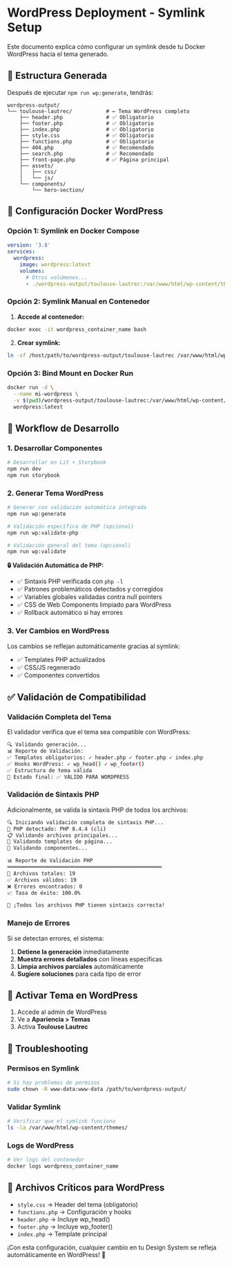# WordPress Deployment - Symlink Setup

Este documento explica cómo configurar un symlink desde tu Docker WordPress hacia el tema generado.

## 📁 Estructura Generada

Después de ejecutar `npm run wp:generate`, tendrás:

```
wordpress-output/
└── toulouse-lautrec/           # ← Tema WordPress completo
    ├── header.php              # ✅ Obligatorio
    ├── footer.php              # ✅ Obligatorio  
    ├── index.php               # ✅ Obligatorio
    ├── style.css               # ✅ Obligatorio
    ├── functions.php           # ✅ Obligatorio
    ├── 404.php                 # ✅ Recomendado
    ├── search.php              # ✅ Recomendado
    ├── front-page.php          # ✅ Página principal
    ├── assets/
    │   ├── css/
    │   └── js/
    └── components/
        └── hero-section/
```

## 🐳 Configuración Docker WordPress

### Opción 1: Symlink en Docker Compose

```yaml
version: '3.8'
services:
  wordpress:
    image: wordpress:latest
    volumes:
      # Otros volúmenes...
      - ./wordpress-output/toulouse-lautrec:/var/www/html/wp-content/themes/toulouse-lautrec:ro
```

### Opción 2: Symlink Manual en Contenedor

1. **Accede al contenedor:**
```bash
docker exec -it wordpress_container_name bash
```

2. **Crear symlink:**
```bash
ln -sf /host/path/to/wordpress-output/toulouse-lautrec /var/www/html/wp-content/themes/toulouse-lautrec
```

### Opción 3: Bind Mount en Docker Run

```bash
docker run -d \
  --name mi-wordpress \
  -v $(pwd)/wordpress-output/toulouse-lautrec:/var/www/html/wp-content/themes/toulouse-lautrec:ro \
  wordpress:latest
```

## 🔄 Workflow de Desarrollo

### 1. Desarrollar Componentes
```bash
# Desarrollar en Lit + Storybook
npm run dev
npm run storybook
```

### 2. Generar Tema WordPress
```bash
# Generar con validación automática integrada
npm run wp:generate

# Validación específica de PHP (opcional)
npm run wp:validate-php

# Validación general del tema (opcional)
npm run wp:validate
```

**🔒 Validación Automática de PHP:**
- ✅ Sintaxis PHP verificada con `php -l`
- ✅ Patrones problemáticos detectados y corregidos
- ✅ Variables globales validadas contra null pointers
- ✅ CSS de Web Components limpiado para WordPress
- ✅ Rollback automático si hay errores

### 3. Ver Cambios en WordPress
Los cambios se reflejan automáticamente gracias al symlink:
- ✅ Templates PHP actualizados
- ✅ CSS/JS regenerado
- ✅ Componentes convertidos

## ✅ Validación de Compatibilidad

### Validación Completa del Tema

El validador verifica que el tema sea compatible con WordPress:

```bash
🔍 Validando generación...
📊 Reporte de Validación:
✅ Templates obligatorios: ✓ header.php ✓ footer.php ✓ index.php
✅ Hooks WordPress: ✓ wp_head() ✓ wp_footer()
✅ Estructura de tema válida
🏁 Estado final: ✅ VÁLIDO PARA WORDPRESS
```

### Validación de Sintaxis PHP

Adicionalmente, se valida la sintaxis PHP de todos los archivos:

```bash
🔍 Iniciando validación completa de sintaxis PHP...
🐘 PHP detectado: PHP 8.4.4 (cli)
📋 Validando archivos principales...
📄 Validando templates de página...
🧩 Validando componentes...

📊 Reporte de Validación PHP
══════════════════════════════════════════════════
📁 Archivos totales: 19
✅ Archivos válidos: 19
❌ Errores encontrados: 0
📈 Tasa de éxito: 100.0%

🎉 ¡Todos los archivos PHP tienen sintaxis correcta!
```

### Manejo de Errores

Si se detectan errores, el sistema:
1. **Detiene la generación** inmediatamente
2. **Muestra errores detallados** con líneas específicas
3. **Limpia archivos parciales** automáticamente
4. **Sugiere soluciones** para cada tipo de error

## 🚀 Activar Tema en WordPress

1. Accede al admin de WordPress
2. Ve a **Apariencia > Temas**  
3. Activa **Toulouse Lautrec**

## 🔧 Troubleshooting

### Permisos en Symlink
```bash
# Si hay problemas de permisos
sudo chown -R www-data:www-data /path/to/wordpress-output/
```

### Validar Symlink
```bash
# Verificar que el symlink funciona
ls -la /var/www/html/wp-content/themes/
```

### Logs de WordPress
```bash
# Ver logs del contenedor
docker logs wordpress_container_name
```

## 📝 Archivos Críticos para WordPress

- `style.css` → Header del tema (obligatorio)
- `functions.php` → Configuración y hooks
- `header.php` → Incluye wp_head()
- `footer.php` → Incluye wp_footer()
- `index.php` → Template principal

¡Con esta configuración, cualquier cambio en tu Design System se refleja automáticamente en WordPress! 🎉